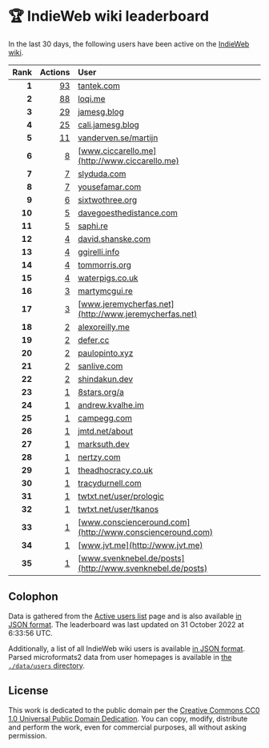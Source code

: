 # 🏆 IndieWeb wiki leaderboard

In the last 30 days, the following users have been active on the [IndieWeb wiki](https://indieweb.org).

| Rank | Actions | User |
|-----:|--------:|:-----|
| **1** | [93](https://indieweb.org/Special:Contributions/Tantek.com) | [tantek.com](http://tantek.com) |
| **2** | [88](https://indieweb.org/Special:Contributions/Loqi.me) | [loqi.me](http://loqi.me) |
| **3** | [29](https://indieweb.org/Special:Contributions/Jamesg.blog) | [jamesg.blog](http://jamesg.blog) |
| **4** | [25](https://indieweb.org/Special:Contributions/Cali.jamesg.blog) | [cali.jamesg.blog](http://cali.jamesg.blog) |
| **5** | [11](https://indieweb.org/Special:Contributions/Vanderven.se_martijn) | [vanderven.se/martijn](http://vanderven.se/martijn) |
| **6** | [8](https://indieweb.org/Special:Contributions/Www.ciccarello.me) | [www.ciccarello.me](http://www.ciccarello.me) |
| **7** | [7](https://indieweb.org/Special:Contributions/Slyduda.com) | [slyduda.com](http://slyduda.com) |
| **8** | [7](https://indieweb.org/Special:Contributions/Yousefamar.com) | [yousefamar.com](http://yousefamar.com) |
| **9** | [6](https://indieweb.org/Special:Contributions/Sixtwothree.org) | [sixtwothree.org](http://sixtwothree.org) |
| **10** | [5](https://indieweb.org/Special:Contributions/Davegoesthedistance.com) | [davegoesthedistance.com](http://davegoesthedistance.com) |
| **11** | [5](https://indieweb.org/Special:Contributions/Saphi.re) | [saphi.re](http://saphi.re) |
| **12** | [4](https://indieweb.org/Special:Contributions/David.shanske.com) | [david.shanske.com](http://david.shanske.com) |
| **13** | [4](https://indieweb.org/Special:Contributions/Ggirelli.info) | [ggirelli.info](http://ggirelli.info) |
| **14** | [4](https://indieweb.org/Special:Contributions/Tommorris.org) | [tommorris.org](http://tommorris.org) |
| **15** | [4](https://indieweb.org/Special:Contributions/Waterpigs.co.uk) | [waterpigs.co.uk](http://waterpigs.co.uk) |
| **16** | [3](https://indieweb.org/Special:Contributions/Martymcgui.re) | [martymcgui.re](http://martymcgui.re) |
| **17** | [3](https://indieweb.org/Special:Contributions/Www.jeremycherfas.net) | [www.jeremycherfas.net](http://www.jeremycherfas.net) |
| **18** | [2](https://indieweb.org/Special:Contributions/Alexoreilly.me) | [alexoreilly.me](http://alexoreilly.me) |
| **19** | [2](https://indieweb.org/Special:Contributions/Defer.cc) | [defer.cc](http://defer.cc) |
| **20** | [2](https://indieweb.org/Special:Contributions/Paulopinto.xyz) | [paulopinto.xyz](http://paulopinto.xyz) |
| **21** | [2](https://indieweb.org/Special:Contributions/Sanlive.com) | [sanlive.com](http://sanlive.com) |
| **22** | [2](https://indieweb.org/Special:Contributions/Shindakun.dev) | [shindakun.dev](http://shindakun.dev) |
| **23** | [1](https://indieweb.org/Special:Contributions/8stars.org_a) | [8stars.org/a](http://8stars.org/a) |
| **24** | [1](https://indieweb.org/Special:Contributions/Andrew.kvalhe.im) | [andrew.kvalhe.im](http://andrew.kvalhe.im) |
| **25** | [1](https://indieweb.org/Special:Contributions/Campegg.com) | [campegg.com](http://campegg.com) |
| **26** | [1](https://indieweb.org/Special:Contributions/Jmtd.net_about) | [jmtd.net/about](http://jmtd.net/about) |
| **27** | [1](https://indieweb.org/Special:Contributions/Marksuth.dev) | [marksuth.dev](http://marksuth.dev) |
| **28** | [1](https://indieweb.org/Special:Contributions/Nertzy.com) | [nertzy.com](http://nertzy.com) |
| **29** | [1](https://indieweb.org/Special:Contributions/Theadhocracy.co.uk) | [theadhocracy.co.uk](http://theadhocracy.co.uk) |
| **30** | [1](https://indieweb.org/Special:Contributions/Tracydurnell.com) | [tracydurnell.com](http://tracydurnell.com) |
| **31** | [1](https://indieweb.org/Special:Contributions/Twtxt.net_user_prologic) | [twtxt.net/user/prologic](http://twtxt.net/user/prologic) |
| **32** | [1](https://indieweb.org/Special:Contributions/Twtxt.net_user_tkanos) | [twtxt.net/user/tkanos](http://twtxt.net/user/tkanos) |
| **33** | [1](https://indieweb.org/Special:Contributions/Www.conscienceround.com) | [www.conscienceround.com](http://www.conscienceround.com) |
| **34** | [1](https://indieweb.org/Special:Contributions/Www.jvt.me) | [www.jvt.me](http://www.jvt.me) |
| **35** | [1](https://indieweb.org/Special:Contributions/Www.svenknebel.de_posts) | [www.svenknebel.de/posts](http://www.svenknebel.de/posts) |


## Colophon

Data is gathered from the [Active users list](https://indieweb.org/Special:ActiveUsers) page and is also available [in JSON format](https://github.com/jgarber623/indieweb-wiki-leaderboard/blob/main/data/leaderboard.json). The leaderboard was last updated on 31 October 2022 at 6:33:56 UTC.

Additionally, a list of all IndieWeb wiki users is available [in JSON format](https://github.com/jgarber623/indieweb-wiki-leaderboard/blob/main/data/users.json). Parsed microformats2 data from user homepages is available in [the `./data/users` directory](https://github.com/jgarber623/indieweb-wiki-leaderboard/blob/main/data/users).

## License

This work is dedicated to the public domain per the [Creative Commons CC0 1.0 Universal Public Domain Dedication](https://creativecommons.org/publicdomain/zero/1.0/). You can copy, modify, distribute and perform the work, even for commercial purposes, all without asking permission.
